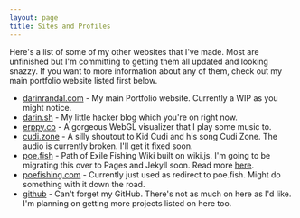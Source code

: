 ```yaml
---
layout: page
title: Sites and Profiles
---
```


Here's a list of some of my other websites that I've made. Most are unfinished but I'm committing to getting them all updated and looking snazzy. If you want to more information about any of them, check out my main portfolio website listed first below.

- [darinrandal.com](https://darinrandal.com) - My main Portfolio website. Currently a WIP as you might notice.
- [darin.sh](https://darin.sh) - My little hacker blog which you're on right now.
- [erppy.co](https://erppy.co) - A gorgeous WebGL visualizer that I play some music to.
- [cudi.zone](https://cudi.zone) - A silly shoutout to Kid Cudi and his song Cudi Zone. The audio is currently broken. I'll get it fixed soon.
- [poe.fish](https://poe.fish) - Path of Exile Fishing Wiki built on wiki.js. I'm going to be migrating this over to Pages and Jekyll soon. Read more [here](/cloudflare-pages-and-jamstack).
- [poefishing.com](https://poefishing.com) - Currently just used as redirect to poe.fish. Might do something with it down the road.
- [github](https://github.com/darinrandal) - Can't forget my GitHub. There's not as much on here as I'd like. I'm planning on getting more projects listed on here too.